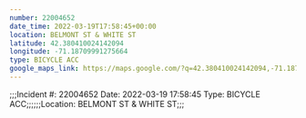 ```yaml
---
number: 22004652
date_time: 2022-03-19T17:58:45+00:00
location: BELMONT ST & WHITE ST
latitude: 42.380410024142094
longitude: -71.18709991275664
type: BICYCLE ACC
google_maps_link: https://maps.google.com/?q=42.380410024142094,-71.18709991275664
---
```


;;;Incident #: 22004652  Date: 2022-03-19 17:58:45   Type: BICYCLE ACC;;;;;;Location: BELMONT ST & WHITE ST;;;
